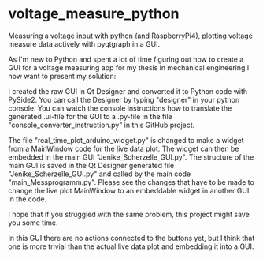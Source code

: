 # voltage_measure_python
Measuring a voltage input with python (and RaspberryPi4), plotting voltage measure data actively with pyqtgraph in a GUI.


As I'm new to Python and spent a lot of time figuring out how to create a GUI for a voltage measuring app for my thesis in mechanical engineering I now want to present my solution:

I created the raw GUI in Qt Designer and converted it to Python code with PySide2. You can call the Designer by typing "designer" in your python console. You can watch the console instructions how to translate the generated .ui-file for the GUI to a .py-file in the file "console_converter_instruction.py" in this GitHub project.

The file "real_time_plot_arduino_widget.py" is changed to make a widget from a MainWindow code for the live data plot. The widget can then be embedded in the main GUI "Jenike_Scherzelle_GUI.py". The structure of the main GUI is saved in the Qt Designer generated file "Jenike_Scherzelle_GUI.py" and called by the main code "main_Messprogramm.py". Please see the changes that have to be made to change the live plot MainWindow to an embeddable widget in another GUI in the code.

I hope that if you struggled with the same problem, this project might save you some time.

In this GUI there are no actions connected to the buttons yet, but I think that one is more trivial than the actual live data plot and embedding it into a GUI.
